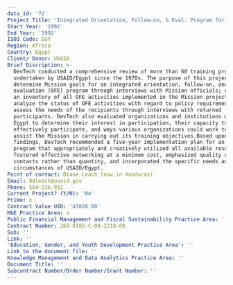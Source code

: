 ```yaml
---
data_id: '72'
Project Title: 'Integrated Orientation, Follow-on, & Eval. Program for Participant Training'
Start Year: '1992'
End Year: '1992'
ISO3 Code: EGY
Region: Africa
Country: Egypt
Client/ Donor: USAID
Brief Discription: >-
  DevTech conducted a comprehensive review of more than 60 training projects
  undertaken by USAID/Egypt since the 1970s. The purpose of this project was to
  determine Mission goals for an integrated orientation, follow-on, and
  evaluation (OFE) program through interviews with Mission officials; carry out
  an inventory of all OFE activities implemented in the Mission projects;
  analyze the status of OFE activities with regard to policy requirements; and
  assess the needs of the recipients through interviews with returned
  participants. DevTech also evaluated organizations and institutions working in
  Egypt to determine their interest in participation, their capacity to
  effectively participate, and ways various organizations could work together to
  assist the Mission in carrying out its training objectives.Based upon the
  findings, DevTech recommended a five-year implementation plan for an OFE
  program that appropriately and creatively utilized all available resources,
  fostered effective networking at a minimum cost, emphasized quality of
  contacts rather than quantity, and incorporated the specific needs and
  circumstances of USAID/Egypt.
Point of contact: Diane Leach (now in Honduras)
Email: 0dleach@usaid.gov
Phone: 504-236-932
Current Project? (Y/N): 'No'
Prime: x
Contract Value USD: '43820.00'
M&E Practice Area: x
Public Financial Management and Fiscal Sustainability Practice Area: ''
Contract Number: 263-0102-C-00-2218-00
Sub: ''
Link: ''
'Education, Gender, and Youth Development Practice Area': ''
Link to the document file: ''
Knowledge Management and Data Analytics Practice Area: ''
Document Title: ''
Subcontract Number/Order Number/Grant Number: ''
---
```

